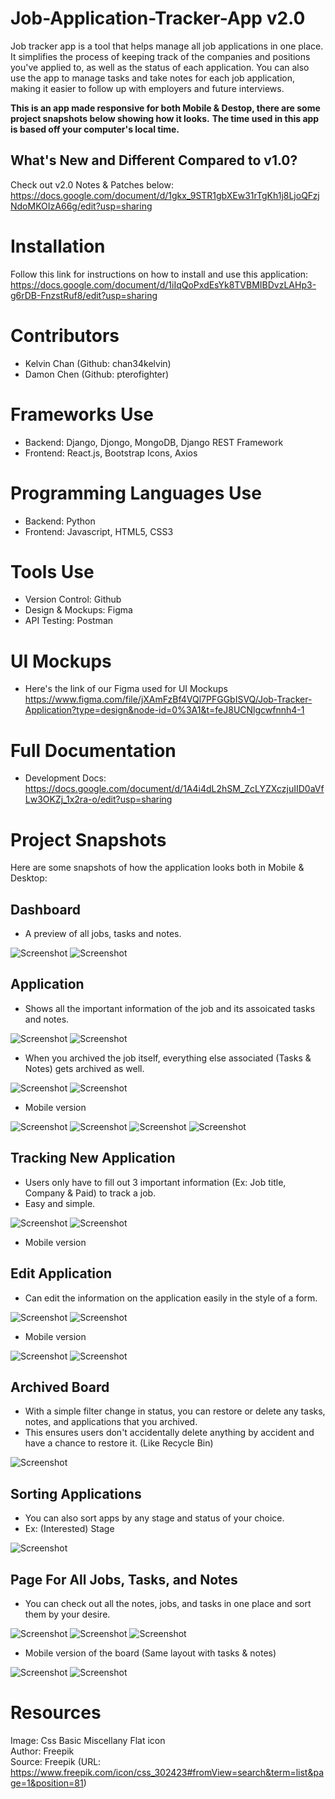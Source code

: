 
# Job-Application-Tracker-App v2.0

Job tracker app is a tool that helps manage all job applications in one place. It simplifies the process of keeping track of the companies and positions you've applied to, as well as the status of each application. You can also use the app to manage tasks and take notes for each job application, making it easier to follow up with employers and future interviews. 

**This is an app made responsive for both Mobile & Destop, there are some project snapshots below showing how it looks.**
**The time used in this app is based off your computer's local time.**

## What's New and Different Compared to v1.0?
Check out v2.0 Notes & Patches below:
https://docs.google.com/document/d/1gkx_9STR1gbXEw31rTgKh1j8LjoQFzjNdoMKOIzA66g/edit?usp=sharing

# Installation
Follow this link for instructions on how to install and use this application:
https://docs.google.com/document/d/1iIqQoPxdEsYk8TVBMIBDvzLAHp3-g6rDB-FnzstRuf8/edit?usp=sharing

# Contributors
- Kelvin Chan (Github: chan34kelvin)
- Damon Chen (Github: pterofighter)

# Frameworks Use
- Backend: Django, Djongo, MongoDB, Django REST Framework
- Frontend: React.js, Bootstrap Icons, Axios

# Programming Languages Use
- Backend: Python
- Frontend: Javascript, HTML5, CSS3

# Tools Use
- Version Control: Github
- Design & Mockups: Figma
- API Testing: Postman

# UI Mockups
- Here's the link of our Figma used for UI Mockups
https://www.figma.com/file/jXAmFzBf4VQl7PFGGbISVQ/Job-Tracker-Application?type=design&node-id=0%3A1&t=feJ8UCNlgcwfnnh4-1

# Full Documentation
- Development Docs:
https://docs.google.com/document/d/1A4i4dL2hSM_ZcLYZXczjuIID0aVfLw3OKZj_1x2ra-o/edit?usp=sharing

# Project Snapshots

Here are some snapshots of how the application looks both in Mobile & Desktop:

## Dashboard
- A preview of all jobs, tasks and notes.

![Screenshot](./images/App_v2.1_Screenshots/Desktop/Dashboard_(Top).png)
![Screenshot](./images/App_v2.1_Screenshots/Desktop/Dashboard_(Bottom).png)

## Application
- Shows all the important information of the job and its assoicated tasks and notes.

![Screenshot](./images/App_v2.1_Screenshots/Desktop/Job_Page_(Top_with_Notification).png)
![Screenshot](./images/App_v2.1_Screenshots/Desktop/Job_Page_(Bottom_with_Tooltip).png)

- When you archived the job itself, everything else associated (Tasks & Notes) gets archived as well.

![Screenshot](./images/App_v2.1_Screenshots/Desktop/Job_Page_Archived_(Top).png)
![Screenshot](./images/App_v2.1_Screenshots/Desktop/Job_Page_Archived_(Bottom).png)

- Mobile version

![Screenshot](./images/App_v2.1_Screenshots/Mobile/Job_Page_Mobile_(Top_with_Stages).png)
![Screenshot](./images/App_v2.1_Screenshots/Mobile/Job_Page_Mobile_(Bottom).png)
![Screenshot](./images/App_v2.1_Screenshots/Mobile/Job_Page_Archived_Mobile_(Top).png)
![Screenshot](./images/App_v2.1_Screenshots/Mobile/Job_Page_Archived_Mobile_(Bottom).png)

## Tracking New Application
- Users only have to fill out 3 important information (Ex: Job title, Company & Paid) to track a job.
- Easy and simple. 

![Screenshot](./images/App_v2.1_Screenshots/Desktop/New_Job_Form_(Top).png)
![Screenshot](./images/App_v2.1_Screenshots/Desktop/New_Job_Form_(Bottom).png)

- Mobile version


## Edit Application
- Can edit the information on the application easily in the style of a form.

![Screenshot](./images/App_v2.1_Screenshots/Desktop/Edit_Job_Form_(Top_with_Stages).png)
![Screenshot](./images/App_v2.1_Screenshots/Desktop/Edit_Job_Form_(Bottom).png)

- Mobile version

![Screenshot](./images/App_v2.1_Screenshots/Mobile/Edit_Job_Form_Mobile_(Top).png)
![Screenshot](./images/App_v2.1_Screenshots/Mobile/Edit_Job_Form_Mobile_(Bottom).png)

## Archived Board
- With a simple filter change in status, you can restore or delete any tasks, notes, and applications that you archived.
- This ensures users don't accidentally delete anything by accident and have a chance to restore it. (Like Recycle Bin)

![Screenshot](./images/App_v2.1_Screenshots/Desktop/Dashboard_(Archived).png)

## Sorting Applications
- You can also sort apps by any stage and status of your choice.
- Ex: (Interested) Stage

![Screenshot](./images/App_v2.1_Screenshots/Desktop/Job_Board_(Sorted_with_Stage).png)

## Page For All Jobs, Tasks, and Notes
- You can check out all the notes, jobs, and tasks in one place and sort them by your desire.

![Screenshot](./images/App_v2.1_Screenshots/Desktop/Job_Board.png)
![Screenshot](./images/App_v2.1_Screenshots/Desktop/Task_Board.png)
![Screenshot](./images/App_v2.1_Screenshots/Desktop/Note_Board.png)

- Mobile version of the board (Same layout with tasks & notes)

![Screenshot](./images/App_v2.1_Screenshots/Mobile/Job_Board_Mobile_(Top_with_Stages).png)
![Screenshot](./images/App_v2.1_Screenshots/Mobile/Job_Board_Mobile_(Bottom_with_Stages).png)

# Resources

Image: Css Basic Miscellany Flat icon  
Author: Freepik  
Source: Freepik (URL: https://www.freepik.com/icon/css_302423#fromView=search&term=list&page=1&position=81)  